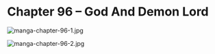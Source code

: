 # Chapter 96 – God And Demon Lord

![manga-chapter-96-1.jpg](https://lh3.googleusercontent.com/pw/AM-JKLV3hfEMKw3CqDej0NtlPWm3Y_1YgX-k7GwZ0_Eeo1TNLTL9zpnMVjm2MIOncy3eW8pIGKVOfe665yydflS2Yww5nkjYz0yBhICH54qasLaZCQpiSazuEea4noER5o1ggKYqod0feaA39hOAF0ovXTQ=w676-h969-no)

![manga-chapter-96-2.jpg](https://lh3.googleusercontent.com/pw/AM-JKLWp-Kaznncf4kaYT3fhnO7UfE-AeKluwI9cOzKkRAoIkQW2m9-_VABqT6HF571XtfZbLeNpKUAUYGeQPAKvF_q_RFUD-uzV63ZsVq7eRmerAJ8M1T7sjtyKvR0-Ynotv7Hh0H1_R8WcSlfKuyu2LoY=w676-h969-no)


